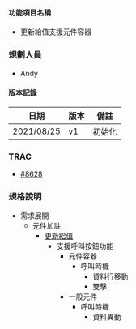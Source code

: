 
#### <div id="item_name">功能項目名稱</div>
  * 更新給值支援元件容器

### <div id="user">規劃人員</div>
* Andy

#### <div id="version">版本記錄</div>
  |日期|版本|備註|
  |---|---|---|
  |2021/08/25|v1|初始化|

### <div id="trac">TRAC</div>
* [#8628](http://trac.uneec.com/trac/neco/ticket/8628)

### <div id="specification">規格說明</div>
  * 需求展開
    * 元件加註
      * [更新給值](../../../MAE/Addition/Component/updateValue.md)
        * 支援呼叫按鈕功能
          * 元件容器
            * 呼叫時機
              * 資料行移動
              * 雙擊
          * 一般元件
            * 呼叫時機
              * 資料異動


